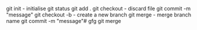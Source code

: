 git init - initialise 
git status 
git add .
git checkout <filename> - discard file 
git commit -m "message"
git checkout -b <branch-name> - create a new branch
git merge <branch-name> - merge branch name 
git commit -m "message"# gfg
git merge